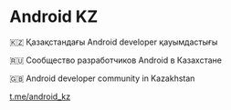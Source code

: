 # Android KZ 
🇰🇿 Қазақстандағы Android developer қауымдастығы

🇷🇺 Сообщество разработчиков Android в Казахстане

🇬🇧 Android developer community in Kazakhstan

[t.me/android_kz](https://t.me/android_kz)
